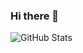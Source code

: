 ### Hi there 👋

![GitHub Stats](https://github-readme-stats.vercel.app/api?username=Teddy-Mengistie&theme=solarized-dark)
